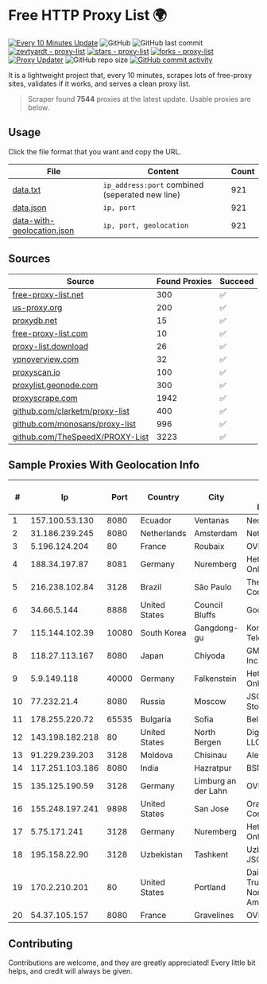 
# Free HTTP Proxy List 🌍

[![Every 10 Minutes Update](https://github.com/mertguvencli/http-proxy-list/actions/workflows/main.yml/badge.svg?branch=main)](https://github.com/mertguvencli/http-proxy-list/actions/workflows/main.yml)
![GitHub](https://img.shields.io/github/license/mertguvencli/http-proxy-list)
![GitHub last commit](https://img.shields.io/github/last-commit/mertguvencli/http-proxy-list)
[![zevtyardt - proxy-list](https://img.shields.io/static/v1?label=zevtyardt&message=proxy-list&color=blue&logo=github)](https://github.com/zevtyardt/proxy-list "Go to GitHub repo")
[![stars - proxy-list](https://img.shields.io/github/stars/zevtyardt/proxy-list?style=social)](https://github.com/zevtyardt/proxy-list)
[![forks - proxy-list](https://img.shields.io/github/forks/zevtyardt/proxy-list?style=social)](https://github.com/zevtyardt/proxy-list)
[![Proxy Updater](https://github.com/zevtyardt/proxy-list/workflows/Proxy%20Updater/badge.svg)](https://github.com/zevtyardt/proxy-list/actions?query=workflow:"Proxy+Updater")
![GitHub repo size](https://img.shields.io/github/repo-size/zevtyardt/proxy-list)
[![GitHub commit activity](https://img.shields.io/github/commit-activity/m/zevtyardt/proxy-list?logo=commits)](https://github.com/zevtyardt/proxy-list/commits/main)

It is a lightweight project that, every 10 minutes, scrapes lots of free-proxy sites, validates if it works, and serves a clean proxy list.

> Scraper found **7544** proxies at the latest update. Usable proxies are below.

## Usage

Click the file format that you want and copy the URL.

|File|Content|Count|
|----|-------|-----|
|[data.txt](https://raw.githubusercontent.com/mertguvencli/http-proxy-list/main/proxy-list/data.txt)|`ip_address:port` combined (seperated new line)|921|
|[data.json](https://raw.githubusercontent.com/mertguvencli/http-proxy-list/main/proxy-list/data.json)|`ip, port`|921|
|[data-with-geolocation.json](https://raw.githubusercontent.com/mertguvencli/http-proxy-list/main/proxy-list/data-with-geolocation.json)|`ip, port, geolocation`|921|

## Sources

|Source|Found Proxies|Succeed|
|------|-------------|-------|
|[free-proxy-list.net](https://free-proxy-list.net)|300|✅|
|[us-proxy.org](https://www.us-proxy.org)|200|✅|
|[proxydb.net](http://proxydb.net)|15|✅|
|[free-proxy-list.com](https://free-proxy-list.com/?page=&port=&type%5B%5D=http&type%5B%5D=https&up_time=0&search=Search)|10|✅|
|[proxy-list.download](https://www.proxy-list.download/HTTP)|26|✅|
|[vpnoverview.com](https://vpnoverview.com/privacy/anonymous-browsing/free-proxy-servers)|32|✅|
|[proxyscan.io](https://www.proxyscan.io)|100|✅|
|[proxylist.geonode.com](https://proxylist.geonode.com/api/proxy-list?limit=300&page=1&sort_by=lastChecked&sort_type=desc&protocols=http,https)|300|✅|
|[proxyscrape.com](https://api.proxyscrape.com/v2/?request=displayproxies&protocol=http&timeout=10000&country=all&ssl=all&anonymity=all)|1942|✅|
|[github.com/clarketm/proxy-list](https://raw.githubusercontent.com/clarketm/proxy-list/master/proxy-list-raw.txt)|400|✅|
|[github.com/monosans/proxy-list](https://raw.githubusercontent.com/monosans/proxy-list/main/proxies/http.txt)|996|✅|
|[github.com/TheSpeedX/PROXY-List](https://raw.githubusercontent.com/TheSpeedX/PROXY-List/master/http.txt)|3223|✅|


## Sample Proxies With Geolocation Info

|#|Ip|Port|Country|City|Internet Service Provider|
|-|--|----|-------|----|-------------------------|
|1|157.100.53.130|8080|Ecuador|Ventanas|Nedetel S.A.|
|2|31.186.239.245|8080|Netherlands|Amsterdam|NetSkope Inc|
|3|5.196.124.204|80|France|Roubaix|OVH SAS|
|4|188.34.197.87|8081|Germany|Nuremberg|Hetzner Online GmbH|
|5|216.238.102.84|3128|Brazil|São Paulo|The Constant Company|
|6|34.66.5.144|8888|United States|Council Bluffs|Google LLC|
|7|115.144.102.39|10080|South Korea|Gangdong-gu|Korea Telecom|
|8|118.27.113.167|8080|Japan|Chiyoda|GMO Internet, Inc.|
|9|5.9.149.118|40000|Germany|Falkenstein|Hetzner Online GmbH|
|10|77.232.21.4|8080|Russia|Moscow|JSC "AKADO-Stolitsa"|
|11|178.255.220.72|65535|Bulgaria|Sofia|Belcloud LTD|
|12|143.198.182.218|80|United States|North Bergen|DigitalOcean, LLC|
|13|91.229.239.203|3128|Moldova|Chisinau|Alexhost SRL|
|14|117.251.103.186|8080|India|Hazratpur|BSNL Internet|
|15|135.125.190.59|3128|Germany|Limburg an der Lahn|OVH SAS|
|16|155.248.197.241|9898|United States|San Jose|Oracle Corporation|
|17|5.75.171.241|3128|Germany|Nuremberg|Hetzner Online GmbH|
|18|195.158.22.90|3128|Uzbekistan|Tashkent|Uzbektelecom JSC|
|19|170.2.210.201|80|United States|Portland|Daimler Trucks of North America LLC|
|20|54.37.105.157|8080|France|Gravelines|OVH SAS|



## Contributing

Contributions are welcome, and they are greatly appreciated! Every
little bit helps, and credit will always be given.

